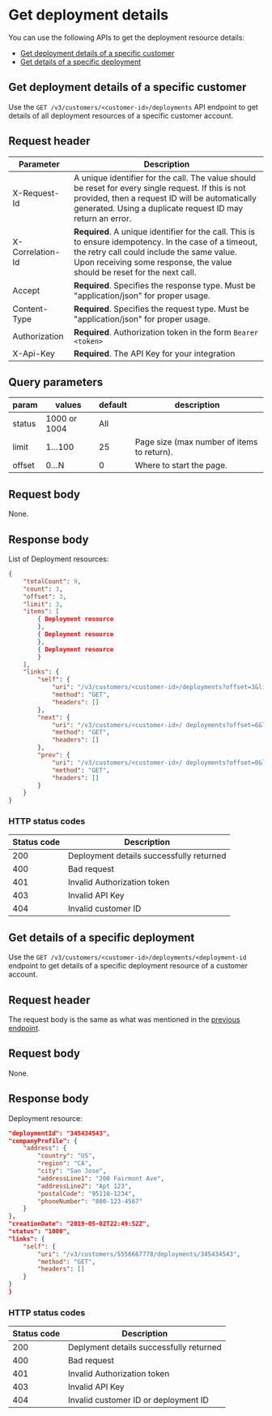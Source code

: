 # Get deployment details

You can use the following APIs to get the deployment resource details:

- [Get deployment details of a specific customer](#get-deployment-details-of-a-specific-customer)
- [Get details of a specific deployment](#get-details-of-a-specific-deployment)

## Get deployment details of a specific customer

Use the `GET /v3/customers/<customer-id>/deployments` API endpoint to get details of all deployment resources of a specific customer account.

## Request header

| Parameter        | Description                                                                                                                                                                                                                      |
|------------------|----------------------------------------------------------------------------------------------------------------------------------------------------------------------------------------------------------------------------------|
| X-Request-Id     | A unique identifier for the call. The value should be reset for every single request. If this is not provided, then a request ID will be automatically generated. Using a duplicate request ID may return an error.              |
| X-Correlation-Id | **Required**. A unique identifier for the call. This is to ensure idempotency. In the case of a timeout, the retry call could include the same value. Upon receiving some response, the value should be reset for the next call. |
| Accept           | **Required**. Specifies the response type. Must be "application/json" for proper usage.                                                                                                                                          |
| Content-Type     | **Required**. Specifies the request type. Must be "application/json" for proper usage.                                                                                                                                           |
| Authorization    | **Required**. Authorization token in the form `Bearer <token>`                                                                                                                                                                   |
| X-Api-Key        | **Required**. The API Key for your integration                                                                                                                                                                                   |

## Query parameters

| param  | values       | default | description                                |
|--------|--------------|---------|--------------------------------------------|
| status | 1000 or 1004 | All     |                                            |
| limit  | 1…100        | 25      | Page size (max number of items to return). |
| offset | 0…N          | 0       | Where to start the page.                   |

## Request body

None.

## Response body

List of Deployment resources:

```json
{
    "totalCount": 9,
    "count": 3,
    "offset": 3,
    "limit": 3,
    "items": [
        { Deployment resource
        },
        { Deployment resource
        },
        { Deployment resource
        }
    ],
    "links": {
        "self": {
            "uri": "/v3/customers/<customer-id>/deployments?offset=3&limit=3",
            "method": "GET",
            "headers": []
        },
        "next": {
            "uri": "/v3/customers/<customer-id>/ deployments?offset=6&limit=3",
            "method": "GET",
            "headers": []
        },
        "prev": {
            "uri": "/v3/customers/<customer-id>/ deployments?offset=0&limit=3",
            "method": "GET",
            "headers": []
        }
    }
}
```

### HTTP status codes

| Status code | Description                              |
|-------------|------------------------------------------|
| 200         | Deployment details successfully returned |
| 400         | Bad request                              |
| 401         | Invalid Authorization token              |
| 403         | Invalid API Key                          |
| 404         | Invalid customer ID                      |

## Get details of a specific deployment

Use the `GET /v3/customers/<customer-id>/deployments/<deployment-id` endpoint to get details of a specific deployment resource of a customer account.

## Request header

The request body is the same as what was mentioned in the [previous endpoint](#request-header).

## Request body

None.

## Response body

Deployment resource:

```json
"deploymentId": "345434543",
"companyProfile": {
    "address": {
        "country": "US",
        "region": "CA",
        "city": "San Jose",
        "addressLine1": "200 Fairmont Ave",
        "addressLine2": "Apt 123",
        "postalCode": "95110-1234",
        "phoneNumber": "800-123-4567"
    }
},
"creationDate": "2019-05-02T22:49:52Z",
"status": "1000",
"links": {
    "self": {
        "uri": "/v3/customers/5556667778/deployments/345434543",
        "method": "GET",
        "headers": []
    }
}
}
```

### HTTP status codes

| Status code | Description                             |
|-------------|-----------------------------------------|
| 200         | Deplyment details successfully returned |
| 400         | Bad request                             |
| 401         | Invalid Authorization token             |
| 403         | Invalid API Key                         |
| 404         | Invalid customer ID   or deployment ID  |
